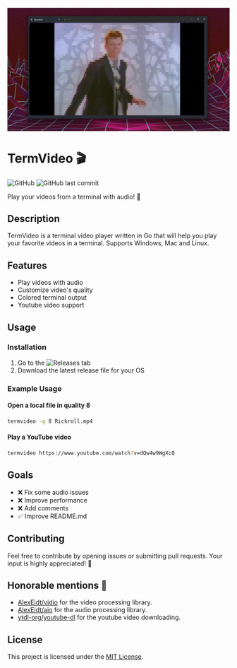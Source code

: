 ![Preview](./screenshot.png)

# TermVideo 🎬

![GitHub](https://img.shields.io/github/license/levkush/termvideo)
![GitHub last commit](https://img.shields.io/github/last-commit/levkush/termvideo)

Play your videos from a terminal with audio! 🚀

## Description

TermVideo is a terminal video player written in Go that will help you play your favorite videos in a terminal. Supports Windows, Mac and Linux.

## Features

- Play videos with audio
- Customize video's quality
- Colored terminal output
- Youtube video support

## Usage

### Installation

1. Go to the ![Releases](https://github.com/levkush/termvideo/releases) tab
2. Download the latest release file for your OS

### Example Usage

#### Open a local file in quality 8
```bash
termvideo -q 8 Rickroll.mp4
```

#### Play a YouTube video
```bash
termvideo https://www.youtube.com/watch?v=dQw4w9WgXcQ
```

## Goals
* ❌ Fix some audio issues
* ❌ Improve performance
* ❌ Add comments
* ✅ Improve README.md

## Contributing

Feel free to contribute by opening issues or submitting pull requests. Your input is highly appreciated! 🙌

## Honorable mentions 🙏
- [AlexEidt/vidio](https://github.com/AlexEidt/Vidio) for the video processing library.
- [AlexEidt/aio](https://github.com/AlexEidt/aio) for the audio processing library.
- [ytdl-org/youtube-dl](https://github.com/ytdl-org/youtube-dl) for the youtube video downloading.

## License

This project is licensed under the [MIT License](https://choosealicense.com/licenses/mit/).
